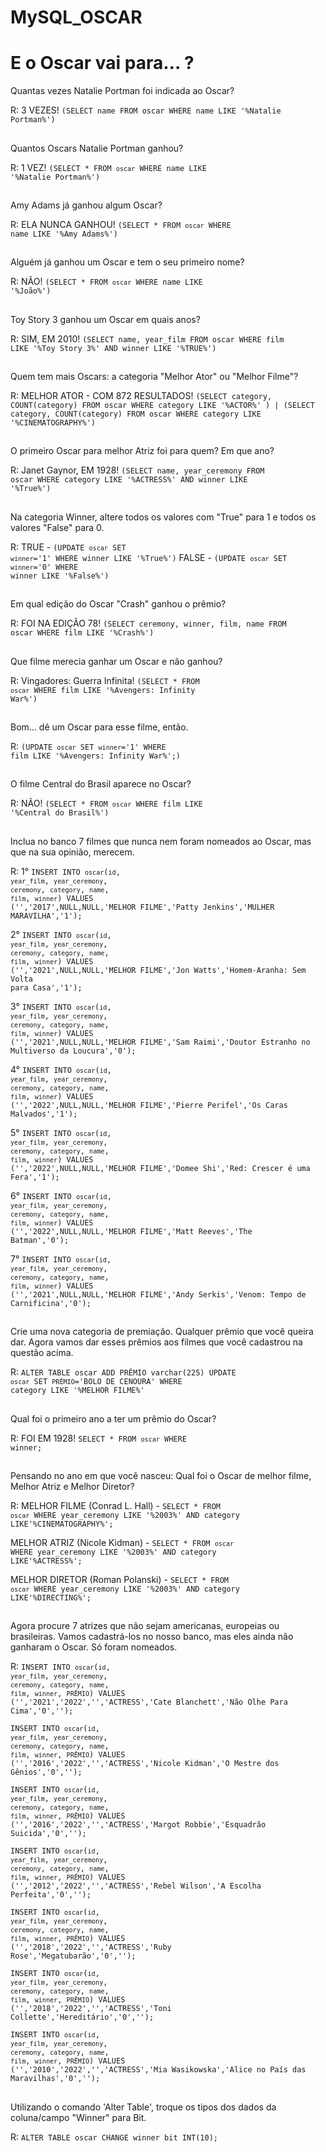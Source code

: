 # MySQL_OSCAR


# E o Oscar vai para... ? #

Quantas vezes Natalie Portman foi indicada ao Oscar? 

R: 3 VEZES! <code>(SELECT name FROM oscar WHERE name LIKE '%Natalie Portman%')</code>

##

Quantos Oscars Natalie Portman ganhou?

R: 1 VEZ! <code>(SELECT * FROM `oscar` WHERE name LIKE '%Natalie Portman%')</code>

##

Amy Adams já ganhou algum Oscar?

R: ELA NUNCA GANHOU! <code>(SELECT * FROM `oscar` WHERE name LIKE '%Amy Adams%')</code>

##

Alguém já ganhou um Oscar e tem o seu primeiro nome?

R: NÃO! <code>(SELECT * FROM `oscar` WHERE name LIKE '%João%')</code>

##

Toy Story 3 ganhou um Oscar em quais anos?

R: SIM, EM 2010! <code>(SELECT name, year_film FROM oscar WHERE film LIKE '%Toy Story 3%' AND winner LIKE '%TRUE%')</code>

##

Quem tem mais Oscars: a categoria "Melhor Ator" ou "Melhor Filme"?

R: MELHOR ATOR - COM 872 RESULTADOS! <code>(SELECT category, COUNT(category) FROM oscar WHERE category LIKE '%ACTOR%' ) | (SELECT category, COUNT(category) FROM oscar WHERE category LIKE '%CINEMATOGRAPHY%')</code>

##

O primeiro Oscar para melhor Atriz foi para quem? Em que ano?

R: Janet Gaynor, EM 1928! <code>(SELECT name, year_ceremony FROM oscar WHERE category LIKE '%ACTRESS%' AND winner LIKE '%True%')</code>

##

Na categoria Winner, altere todos os valores com "True" para 1 e todos os valores "False" para 0.

R:  TRUE - <code>(UPDATE `oscar` SET `winner`='1' WHERE winner LIKE '%True%')</code>
    FALSE - <code>(UPDATE `oscar` SET `winner`='0' WHERE winner LIKE '%False%')</code>

##

Em qual edição do Oscar "Crash" ganhou o prêmio?

R: FOI NA EDIÇÃO 78! <code>(SELECT ceremony, winner, film, name FROM oscar WHERE film LIKE '%Crash%')</code>

##

Que filme merecia ganhar um Oscar e não ganhou?

R: Vingadores: Guerra Infinita! <code>(SELECT * FROM `oscar` WHERE film LIKE '%Avengers: Infinity War%')</code>

##

Bom... dê um Oscar para esse filme, então.

R: <code>(UPDATE `oscar` SET `winner`='1' WHERE film LIKE '%Avengers: Infinity War%';)</code>

##

O filme Central do Brasil aparece no Oscar?

R: NÃO! <code>(SELECT * FROM `oscar` WHERE film LIKE '%Central do Brasil%')</code>

##

Inclua no banco 7 filmes que nunca nem foram nomeados ao Oscar, mas que na sua opinião, merecem.

R:
1° <code>INSERT INTO `oscar`(`id`, `year_film`, `year_ceremony`, `ceremony`, `category`, `name`, `film`, `winner`) VALUES ('','2017',NULL,NULL,'MELHOR FILME','Patty Jenkins','MULHER MARAVILHA','1');</code>

2° <code>INSERT INTO `oscar`(`id`, `year_film`, `year_ceremony`, `ceremony`, `category`, `name`, `film`, `winner`) VALUES ('','2021',NULL,NULL,'MELHOR FILME','Jon Watts','Homem-Aranha: Sem Volta para Casa','1');</code>

3° <code>INSERT INTO `oscar`(`id`, `year_film`, `year_ceremony`, `ceremony`, `category`, `name`, `film`, `winner`) VALUES ('','2021',NULL,NULL,'MELHOR FILME','Sam Raimi','Doutor Estranho no Multiverso da Loucura','0');</code>

4° <code>INSERT INTO `oscar`(`id`, `year_film`, `year_ceremony`, `ceremony`, `category`, `name`, `film`, `winner`) VALUES ('','2022',NULL,NULL,'MELHOR FILME','Pierre Perifel','Os Caras Malvados','1');</code>

5° <code>INSERT INTO `oscar`(`id`, `year_film`, `year_ceremony`, `ceremony`, `category`, `name`, `film`, `winner`) VALUES ('','2022',NULL,NULL,'MELHOR FILME','Domee Shi','Red: Crescer é uma Fera','1');</code>

6° <code>INSERT INTO `oscar`(`id`, `year_film`, `year_ceremony`, `ceremony`, `category`, `name`, `film`, `winner`) VALUES ('','2022',NULL,NULL,'MELHOR FILME','Matt Reeves','The Batman','0');</code>

7° <code>INSERT INTO `oscar`(`id`, `year_film`, `year_ceremony`, `ceremony`, `category`, `name`, `film`, `winner`) VALUES ('','2021',NULL,NULL,'MELHOR FILME','Andy Serkis','Venom: Tempo de Carnificina','0');</code>

##

Crie uma nova categoria de premiação. Qualquer prêmio que você queira dar. Agora vamos dar esses prêmios aos filmes que você cadastrou na questão acima.

R: <code>ALTER TABLE oscar ADD PRÊMIO varchar(225)
   UPDATE `oscar` SET `PRÊMIO`='BOLO DE CENOURA' WHERE category LIKE '%MELHOR FILME%'</code>

##

Qual foi o primeiro ano a ter um prêmio do Oscar?

R: FOI EM 1928! <code>SELECT * FROM `oscar` WHERE winner;</code>

##

Pensando no ano em que você nasceu: Qual foi o Oscar de melhor filme, Melhor Atriz e Melhor Diretor?

R: MELHOR FILME (Conrad L. Hall) - <code>SELECT * FROM `oscar` WHERE year_ceremony LIKE '%2003%' AND category LIKE'%CINEMATOGRAPHY%';</code>

   MELHOR ATRIZ (Nicole Kidman) - <code>SELECT * FROM `oscar` WHERE year_ceremony LIKE '%2003%' AND category LIKE'%ACTRESS%';</code>

   MELHOR DIRETOR (Roman Polanski) - <code>SELECT * FROM `oscar` WHERE year_ceremony LIKE '%2003%' AND category LIKE'%DIRECTING%';</code>

##

Agora procure 7 atrizes que não sejam americanas, europeias ou brasileiras.  Vamos cadastrá-los no nosso banco, mas eles ainda não ganharam o Oscar. Só foram nomeados.

R:
<code>INSERT INTO `oscar`(`id`, `year_film`, `year_ceremony`, `ceremony`, `category`, `name`, `film`, `winner`, `PRÊMIO`) VALUES ('','2021','2022','','ACTRESS','Cate Blanchett','Não Olhe Para Cima','0','');</code>

<code>INSERT INTO `oscar`(`id`, `year_film`, `year_ceremony`, `ceremony`, `category`, `name`, `film`, `winner`, `PRÊMIO`) VALUES ('','2016','2022','','ACTRESS','Nicole Kidman','O Mestre dos Gênios','0','');</code>

<code>INSERT INTO `oscar`(`id`, `year_film`, `year_ceremony`, `ceremony`, `category`, `name`, `film`, `winner`, `PRÊMIO`) VALUES ('','2016','2022','','ACTRESS','Margot Robbie','Esquadrão Suicida','0','');</code>

<code>INSERT INTO `oscar`(`id`, `year_film`, `year_ceremony`, `ceremony`, `category`, `name`, `film`, `winner`, `PRÊMIO`) VALUES ('','2012','2022','','ACTRESS','Rebel Wilson','A Escolha Perfeita','0','');</code>

<code>INSERT INTO `oscar`(`id`, `year_film`, `year_ceremony`, `ceremony`, `category`, `name`, `film`, `winner`, `PRÊMIO`) VALUES ('','2018','2022','','ACTRESS','Ruby Rose','Megatubarão','0','');</code>

<code>INSERT INTO `oscar`(`id`, `year_film`, `year_ceremony`, `ceremony`, `category`, `name`, `film`, `winner`, `PRÊMIO`) VALUES ('','2018','2022','','ACTRESS','Toni Collette','Hereditário','0','');</code>

<code>INSERT INTO `oscar`(`id`, `year_film`, `year_ceremony`, `ceremony`, `category`, `name`, `film`, `winner`, `PRÊMIO`) VALUES ('','2010','2022','','ACTRESS','Mia Wasikowska','Alice no País das Maravilhas','0','');</code>


##

Utilizando o comando 'Alter Table', troque os tipos dos dados da coluna/campo "Winner" para Bit.

R: <code>ALTER TABLE oscar CHANGE winner bit INT(10);</code>



















